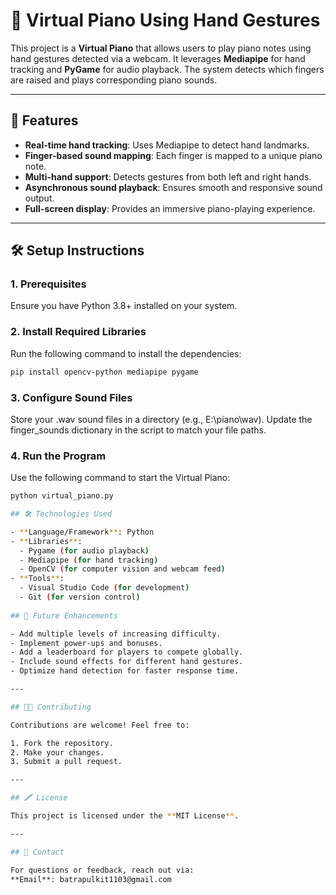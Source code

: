 # 🎹 Virtual Piano Using Hand Gestures

This project is a **Virtual Piano** that allows users to play piano notes using hand gestures detected via a webcam. It leverages **Mediapipe** for hand tracking and **PyGame** for audio playback. The system detects which fingers are raised and plays corresponding piano sounds.

---

## 📖 Features

- **Real-time hand tracking**: Uses Mediapipe to detect hand landmarks.
- **Finger-based sound mapping**: Each finger is mapped to a unique piano note.
- **Multi-hand support**: Detects gestures from both left and right hands.
- **Asynchronous sound playback**: Ensures smooth and responsive sound output.
- **Full-screen display**: Provides an immersive piano-playing experience.

---

## 🛠️ Setup Instructions

### 1. Prerequisites
Ensure you have Python 3.8+ installed on your system.

### 2. Install Required Libraries
Run the following command to install the dependencies:

```bash
pip install opencv-python mediapipe pygame

```
### 3. Configure Sound Files
Store your .wav sound files in a directory (e.g., E:\piano\wav).
Update the finger_sounds dictionary in the script to match your file paths.

### 4. Run the Program
Use the following command to start the Virtual Piano:

```bash
python virtual_piano.py

## 🛠️ Technologies Used

- **Language/Framework**: Python
- **Libraries**: 
  - Pygame (for audio playback)
  - Mediapipe (for hand tracking)
  - OpenCV (for computer vision and webcam feed)
- **Tools**:
  - Visual Studio Code (for development)
  - Git (for version control)
 
## 🌟 Future Enhancements

- Add multiple levels of increasing difficulty.
- Implement power-ups and bonuses.
- Add a leaderboard for players to compete globally.
- Include sound effects for different hand gestures.
- Optimize hand detection for faster response time.

---

## 🧑‍💻 Contributing

Contributions are welcome! Feel free to:

1. Fork the repository.
2. Make your changes.
3. Submit a pull request.

---

## 🖍️ License

This project is licensed under the **MIT License**.

---

## 📩 Contact

For questions or feedback, reach out via:  
**Email**: batrapulkit1103@gmail.com




